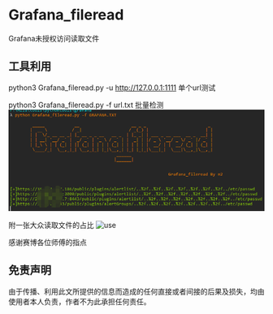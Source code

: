 # Grafana_fileread
Grafana未授权访问读取文件


## 工具利用

python3 Grafana_fileread.py -u http://127.0.0.1:1111 单个url测试

python3 Grafana_fileread.py -f url.txt 批量检测
![exp](./poc.png)

附一张大众读取文件的占比
![use](./use.jpg)


感谢赛博各位师傅的指点

## 免责声明

由于传播、利用此文所提供的信息而造成的任何直接或者间接的后果及损失，均由使用者本人负责，作者不为此承担任何责任。
